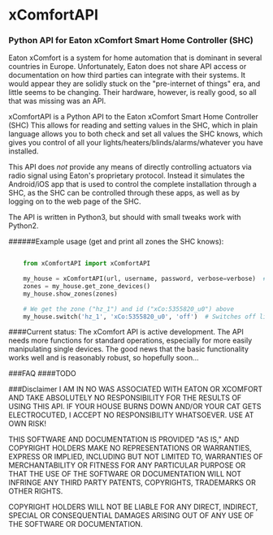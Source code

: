 # xComfortAPI
### Python API for Eaton xComfort Smart Home Controller (SHC)
Eaton xComfort is a system for home automation that is dominant in several 
countries in Europe. Unfortunately, Eaton does not share API access or 
documentation on how third parties can integrate with their systems. It would
appear they are solidly stuck on the "pre-internet of things" era, and little
seems to be changing. Their hardware, however, is really good, so all that was
missing was an API.

xComfortAPI is a Python API to the Eaton xComfort Smart Home Controller (SHC)
This allows for reading and setting values in the SHC, which in plain language
allows you to both check and set all values the SHC knows, which gives you
control of all your lights/heaters/blinds/alarms/whatever you have installed.

This API does *not* provide any means of directly controlling actuators via
radio signal using Eaton's proprietary protocol. Instead it simulates the
Android/iOS app that is used to control the complete installation through a
SHC, as the SHC can be controlled through these apps, as well as by logging
on to the web page of the SHC.

The API is written in Python3, but should with small tweaks work with Python2.

######Example usage (get and print all zones the SHC knows):

```python

    from xComfortAPI import xComfortAPI
  
    my_house = xComfortAPI(url, username, password, verbose=verbose)  # We get a SHC instance, which contains the session ID
  	zones = my_house.get_zone_devices()
	my_house.show_zones(zones)
	
	# We get the zone ("hz_1") and id ("xCo:5355820_u0") above
	my_house.switch('hz_1', 'xCo:5355820_u0', 'off')  # Switches off living room lights
```

####Current status:
The xComfort API is active development. The API needs more functions for 
standard operations, especially for more easily manipulating single devices. 
The good news that the basic functionality works well and is
reasonably robust, so hopefully soon... 

###FAQ
####TODO

###Disclaimer
I AM IN NO WAS ASSOCIATED WITH EATON OR XCOMFORT AND TAKE ABSOLUTELY NO RESPONSIBILITY
FOR THE RESULTS OF USING THIS API. IF YOUR HOUSE BURNS DOWN AND/OR YOUR CAT GETS 
ELECTROCUTED, I ACCEPT NO RESPONSIBILITY WHATSOEVER. USE AT OWN RISK! 

THIS SOFTWARE AND DOCUMENTATION IS PROVIDED "AS IS," AND COPYRIGHT HOLDERS MAKE NO
REPRESENTATIONS OR WARRANTIES, EXPRESS OR IMPLIED, INCLUDING BUT NOT LIMITED TO, 
WARRANTIES OF MERCHANTABILITY OR FITNESS FOR ANY PARTICULAR PURPOSE OR THAT THE USE
OF THE SOFTWARE OR DOCUMENTATION WILL NOT INFRINGE ANY THIRD PARTY PATENTS, COPYRIGHTS,
TRADEMARKS OR OTHER RIGHTS.

COPYRIGHT HOLDERS WILL NOT BE LIABLE FOR ANY DIRECT, INDIRECT, SPECIAL OR CONSEQUENTIAL
DAMAGES ARISING OUT OF ANY USE OF THE SOFTWARE OR DOCUMENTATION.